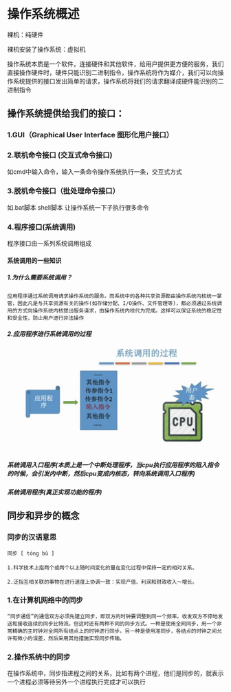 # 操作系统概述

裸机：纯硬件

裸机安装了操作系统：虚拟机



操作系统本质是一个软件，连接硬件和其他软件，给用户提供更方便的服务，我们直接操作硬件时，硬件只能识别二进制指令，操作系统将作为媒介，我们可以向操作系统提供的接口发出简单的请求，操作系统将我们的请求翻译成硬件能识别的二进制指令



## 操作系统提供给我们的接口：

### 1.GUI（Graphical User Interface 图形化用户接口）

### 2.联机命令接口 (交互式命令接口)

如cmd中输入命令，输入一条命令操作系统执行一条，交互式方式

### 3.脱机命令接口（批处理命令接口）

如.bat脚本 shell脚本  让操作系统一下子执行很多命令 

### 4.程序接口(系统调用)

程序接口由一系列系统调用组成

#### 系统调用的一些知识



##### 1.为什么需要系统调用？

```
应用程序通过系统调用请求操作系统的服务。而系统中的各种共享资源都由操作系统内核统一掌管，因此凡是与共享资源有关的操作(如存储分配、I/O操作、文件管理等)，都必须通过系统调用的方式向操作系统内核提出服务请求，由操作系统内核代为完成。这样可以保证系统的稳定性和安全性，防止用户进行非法操作
```

##### 2.应用程序进行系统调用的过程



![image-20210206112554178](https://raw.githubusercontent.com/yusenyi123/pictures2/master/imgs/20210206112601.png)











##### 系统调用入口程序(本质上是一个中断处理程序，当cpu执行应用程序的陷入指令的时候，会引发内中断，然后cpu变成内核态，转向系统调用入口程序)



##### 系统调用程序(真正实现功能的程序)

















## 同步和异步的概念

### 同步的汉语意思

```
同步 [ tóng bù ] 

1.科学技术上指两个或两个以上随时间变化的量在变化过程中保持一定的相对关系。

2.泛指互相关联的事物在进行速度上协调一致：实现产值、利润和财政收入～增长。
```



### 1.在计算机网络中的同步

```
“同步通信”的通信双方必须先建立同步，即双方的时钟要调整到同一个频率。收发双方不停地发送和接收连续的同步比特流。但这时还有两种不同的同步方式。一种是使用全网同步，用一个非常精确的主时钟对全网所有结点上的时钟进行同步。另一种是使用准同步，各结点的时钟之间允许有微小的误差，然后采用其他措施实现同步传输。
```

### 2.操作系统中的同步

在操作系统中，同步指进程之间的关系，比如有两个进程，他们是同步的，就表示一个进程必须等待另外一个进程执行完成才可以执行

